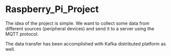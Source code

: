 # Raspberry_Pi_Project

The idea of the project is simple. We want to collect some data from different sources (peripheral devices) and send it to a server using the MQTT protocol. 

The data transfer has been accomplished with Kafka distributed platform as well.
